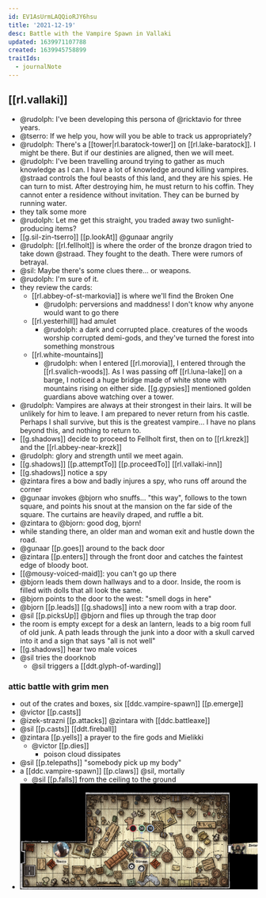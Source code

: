 ```yaml
---
id: EV1AsUrmLAQQioRJY6hsu
title: '2021-12-19'
desc: Battle with the Vampire Spawn in Vallaki
updated: 1639971107788
created: 1639945758899
traitIds:
  - journalNote
---
```


## [[rl.vallaki]]

- @rudolph: I've been developing this persona of @ricktavio for three years.
- @tserro: If we help you, how will you be able to track us appropriately?
- @rudolph: There's a [[tower|rl.baratock-tower]] on [[rl.lake-baratock]]. I might be there. But if our destinies are aligned, then we will meet.
- @rudolph: I've been travelling around trying to gather as much knowledge as I can. I have a lot of knowledge around killing vampires. @straad controls the foul beasts of this land, and they are his spies. He can turn to mist. After destroying him, he must return to his coffin. They cannot enter a residence without invitation. They can be burned by running water. 
- they talk some more
- @rudolph: Let me get this straight, you traded away two sunlight-producing items?
- [[g.sil-zin-tserro]] [[p.lookAt]] @gunaar angrily
- @rudolph: [[rl.fellholt]] is where the order of the bronze dragon tried to take down @straad. They fought to the death. There were rumors of betrayal.
- @sil: Maybe there's some clues there... or weapons.
- @rudolph: I'm sure of it.
- they review the cards: 
  - [[rl.abbey-of-st-markovia]] is where we'll find the Broken One
    - @rudolph: perversions and maddness! I don't know why anyone would want to go there
  - [[rl.yesterhill]] had amulet
    - @rudolph: a dark and corrupted place. creatures of the woods worship corrupted demi-gods, and they've turned the forest into something monstrous
  - [[rl.white-mountains]] 
    - @rudolph: when I entered [[rl.morovia]], I entered through the [[rl.svalich-woods]]. As I was passing off [[rl.luna-lake]] on a barge, I noticed a huge bridge made of white stone with mountains rising on either side. [[g.gypsies]] mentioned golden guardians above watching over a tower.  
- @rudolph: Vampires are always at their strongest in their lairs. It will be unlikely for him to leave. I am prepared to never return from his castle. Perhaps I shall survive, but this is the greatest vampire... I have no plans beyond this, and nothing to return to.
- [[g.shadows]] decide to proceed to Fellholt first, then on to [[rl.krezk]] and the [[rl.abbey-near-krezk]]
- @rudolph: glory and strength until we meet again. 
- [[g.shadows]] [[p.attemptTo]] [[p.proceedTo]] [[rl.vallaki-inn]]
- [[g.shadows]] notice a spy
- @zintara fires a bow and badly injures a spy, who runs off around the corner
- @gunaar invokes @bjorn who snuffs... "this way", follows to the town square, and points his snout at the mansion on the far side of the square. The curtains are heavily draped, and ruffle a bit.
- @zintara to @bjorn: good dog, bjorn!
- while standing there, an older man and woman exit and hustle down the road.
- @gunaar [[p.goes]] around to the back door
- @zintara [[p.enters]] through the front door and catches the faintest edge of bloody boot.
- [[@mousy-voiced-maid]]: you can't go up there
- @bjorn leads them down hallways and to a door. Inside, the room is filled with dolls that all look the same. 
- @bjorn points to the door to the west: "smell dogs in here"
- @bjorn [[p.leads]] [[g.shadows]] into a new room with a trap door.
- @sil [[p.picksUp]] @bjorn and flies up through the trap door
- the room is empty except for a desk an lantern, leads to a big room full of old junk. A path leads through the junk into a door with a skull carved into it and a sign that says "all is not well"
- [[g.shadows]] hear two male voices
- @sil tries the doorknob
  - @sil triggers a [[ddt.glyph-of-warding]]

### attic battle with grim men

- out of the crates and boxes, six [[ddc.vampire-spawn]] [[p.emerge]]
- @victor [[p.casts]] 
- @izek-strazni [[p.attacks]] @zintara with [[ddc.battleaxe]]
- @sil [[p.casts]] [[ddt.fireball]]
- @zintara [[p.yells]] a prayer to the fire gods and Mielikki
  - @victor [[p.dies]]
    - poison cloud dissipates
- @sil [[p.telepaths]] "somebody pick up my body"
- a [[ddc.vampire-spawn]] [[p.claws]] @sil, mortally
  - @sil [[p.falls]] from the ceiling to the ground
- ![](/assets/images/2021-12-19-19-31-26.png)
